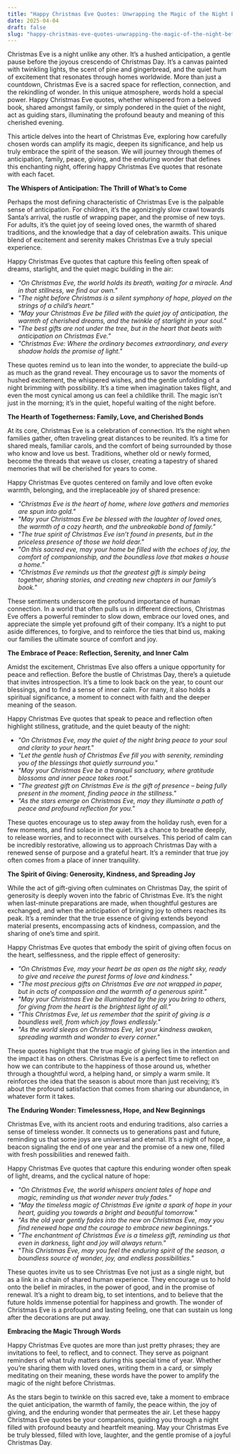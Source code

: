 ```yaml
---
title: "Happy Christmas Eve Quotes: Unwrapping the Magic of the Night Before Christmas"
date: 2025-04-04
draft: false
slug: "happy-christmas-eve-quotes-unwrapping-the-magic-of-the-night-before-christmas" 
---
```


Christmas Eve is a night unlike any other. It’s a hushed anticipation, a gentle pause before the joyous crescendo of Christmas Day. It’s a canvas painted with twinkling lights, the scent of pine and gingerbread, and the quiet hum of excitement that resonates through homes worldwide. More than just a countdown, Christmas Eve is a sacred space for reflection, connection, and the rekindling of wonder. In this unique atmosphere, words hold a special power. Happy Christmas Eve quotes, whether whispered from a beloved book, shared amongst family, or simply pondered in the quiet of the night, act as guiding stars, illuminating the profound beauty and meaning of this cherished evening.

This article delves into the heart of Christmas Eve, exploring how carefully chosen words can amplify its magic, deepen its significance, and help us truly embrace the spirit of the season. We will journey through themes of anticipation, family, peace, giving, and the enduring wonder that defines this enchanting night, offering happy Christmas Eve quotes that resonate with each facet.

**The Whispers of Anticipation: The Thrill of What’s to Come**

Perhaps the most defining characteristic of Christmas Eve is the palpable sense of anticipation. For children, it’s the agonizingly slow crawl towards Santa’s arrival, the rustle of wrapping paper, and the promise of new toys. For adults, it’s the quiet joy of seeing loved ones, the warmth of shared traditions, and the knowledge that a day of celebration awaits. This unique blend of excitement and serenity makes Christmas Eve a truly special experience.

Happy Christmas Eve quotes that capture this feeling often speak of dreams, starlight, and the quiet magic building in the air:

* *"On Christmas Eve, the world holds its breath, waiting for a miracle. And in that stillness, we find our own."*
* *"The night before Christmas is a silent symphony of hope, played on the strings of a child’s heart."*
* *"May your Christmas Eve be filled with the quiet joy of anticipation, the warmth of cherished dreams, and the twinkle of starlight in your soul."*
* *"The best gifts are not under the tree, but in the heart that beats with anticipation on Christmas Eve."*
* *"Christmas Eve: Where the ordinary becomes extraordinary, and every shadow holds the promise of light."*

These quotes remind us to lean into the wonder, to appreciate the build-up as much as the grand reveal. They encourage us to savor the moments of hushed excitement, the whispered wishes, and the gentle unfolding of a night brimming with possibility. It’s a time when imagination takes flight, and even the most cynical among us can feel a childlike thrill. The magic isn’t just in the morning; it’s in the quiet, hopeful waiting of the night before.

**The Hearth of Togetherness: Family, Love, and Cherished Bonds**

At its core, Christmas Eve is a celebration of connection. It’s the night when families gather, often traveling great distances to be reunited. It’s a time for shared meals, familiar carols, and the comfort of being surrounded by those who know and love us best. Traditions, whether old or newly formed, become the threads that weave us closer, creating a tapestry of shared memories that will be cherished for years to come.

Happy Christmas Eve quotes centered on family and love often evoke warmth, belonging, and the irreplaceable joy of shared presence:

* *"Christmas Eve is the heart of home, where love gathers and memories are spun into gold."*
* *"May your Christmas Eve be blessed with the laughter of loved ones, the warmth of a cozy hearth, and the unbreakable bond of family."*
* *"The true spirit of Christmas Eve isn’t found in presents, but in the priceless presence of those we hold dear."*
* *"On this sacred eve, may your home be filled with the echoes of joy, the comfort of companionship, and the boundless love that makes a house a home."*
* *"Christmas Eve reminds us that the greatest gift is simply being together, sharing stories, and creating new chapters in our family’s book."*

These sentiments underscore the profound importance of human connection. In a world that often pulls us in different directions, Christmas Eve offers a powerful reminder to slow down, embrace our loved ones, and appreciate the simple yet profound gift of their company. It’s a night to put aside differences, to forgive, and to reinforce the ties that bind us, making our families the ultimate source of comfort and joy.

**The Embrace of Peace: Reflection, Serenity, and Inner Calm**

Amidst the excitement, Christmas Eve also offers a unique opportunity for peace and reflection. Before the bustle of Christmas Day, there’s a quietude that invites introspection. It’s a time to look back on the year, to count our blessings, and to find a sense of inner calm. For many, it also holds a spiritual significance, a moment to connect with faith and the deeper meaning of the season.

Happy Christmas Eve quotes that speak to peace and reflection often highlight stillness, gratitude, and the quiet beauty of the night:

* *"On Christmas Eve, may the quiet of the night bring peace to your soul and clarity to your heart."*
* *"Let the gentle hush of Christmas Eve fill you with serenity, reminding you of the blessings that quietly surround you."*
* *"May your Christmas Eve be a tranquil sanctuary, where gratitude blossoms and inner peace takes root."*
* *"The greatest gift on Christmas Eve is the gift of presence – being fully present in the moment, finding peace in the stillness."*
* *"As the stars emerge on Christmas Eve, may they illuminate a path of peace and profound reflection for you."*

These quotes encourage us to step away from the holiday rush, even for a few moments, and find solace in the quiet. It’s a chance to breathe deeply, to release worries, and to reconnect with ourselves. This period of calm can be incredibly restorative, allowing us to approach Christmas Day with a renewed sense of purpose and a grateful heart. It’s a reminder that true joy often comes from a place of inner tranquility.

**The Spirit of Giving: Generosity, Kindness, and Spreading Joy**

While the act of gift-giving often culminates on Christmas Day, the spirit of generosity is deeply woven into the fabric of Christmas Eve. It’s the night when last-minute preparations are made, when thoughtful gestures are exchanged, and when the anticipation of bringing joy to others reaches its peak. It’s a reminder that the true essence of giving extends beyond material presents, encompassing acts of kindness, compassion, and the sharing of one’s time and spirit.

Happy Christmas Eve quotes that embody the spirit of giving often focus on the heart, selflessness, and the ripple effect of generosity:

* *"On Christmas Eve, may your heart be as open as the night sky, ready to give and receive the purest forms of love and kindness."*
* *"The most precious gifts on Christmas Eve are not wrapped in paper, but in acts of compassion and the warmth of a generous spirit."*
* *"May your Christmas Eve be illuminated by the joy you bring to others, for giving from the heart is the brightest light of all."*
* *"This Christmas Eve, let us remember that the spirit of giving is a boundless well, from which joy flows endlessly."*
* *"As the world sleeps on Christmas Eve, let your kindness awaken, spreading warmth and wonder to every corner."*

These quotes highlight that the true magic of giving lies in the intention and the impact it has on others. Christmas Eve is a perfect time to reflect on how we can contribute to the happiness of those around us, whether through a thoughtful word, a helping hand, or simply a warm smile. It reinforces the idea that the season is about more than just receiving; it’s about the profound satisfaction that comes from sharing our abundance, in whatever form it takes.

**The Enduring Wonder: Timelessness, Hope, and New Beginnings**

Christmas Eve, with its ancient roots and enduring traditions, also carries a sense of timeless wonder. It connects us to generations past and future, reminding us that some joys are universal and eternal. It’s a night of hope, a beacon signaling the end of one year and the promise of a new one, filled with fresh possibilities and renewed faith.

Happy Christmas Eve quotes that capture this enduring wonder often speak of light, dreams, and the cyclical nature of hope:

* *"On Christmas Eve, the world whispers ancient tales of hope and magic, reminding us that wonder never truly fades."*
* *"May the timeless magic of Christmas Eve ignite a spark of hope in your heart, guiding you towards a bright and beautiful tomorrow."*
* *"As the old year gently fades into the new on Christmas Eve, may you find renewed hope and the courage to embrace new beginnings."*
* *"The enchantment of Christmas Eve is a timeless gift, reminding us that even in darkness, light and joy will always return."*
* *"This Christmas Eve, may you feel the enduring spirit of the season, a boundless source of wonder, joy, and endless possibilities."*

These quotes invite us to see Christmas Eve not just as a single night, but as a link in a chain of shared human experience. They encourage us to hold onto the belief in miracles, in the power of good, and in the promise of renewal. It’s a night to dream big, to set intentions, and to believe that the future holds immense potential for happiness and growth. The wonder of Christmas Eve is a profound and lasting feeling, one that can sustain us long after the decorations are put away.

**Embracing the Magic Through Words**

Happy Christmas Eve quotes are more than just pretty phrases; they are invitations to feel, to reflect, and to connect. They serve as poignant reminders of what truly matters during this special time of year. Whether you’re sharing them with loved ones, writing them in a card, or simply meditating on their meaning, these words have the power to amplify the magic of the night before Christmas.

As the stars begin to twinkle on this sacred eve, take a moment to embrace the quiet anticipation, the warmth of family, the peace within, the joy of giving, and the enduring wonder that permeates the air. Let these happy Christmas Eve quotes be your companions, guiding you through a night filled with profound beauty and heartfelt meaning. May your Christmas Eve be truly blessed, filled with love, laughter, and the gentle promise of a joyful Christmas Day.